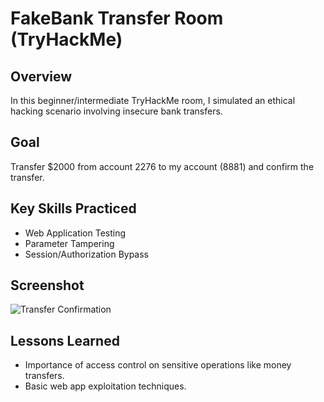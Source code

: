 # FakeBank Transfer Room (TryHackMe)

## Overview
In this beginner/intermediate TryHackMe room, I simulated an ethical hacking scenario involving insecure bank transfers.

## Goal
Transfer $2000 from account 2276 to my account (8881) and confirm the transfer.

## Key Skills Practiced
- Web Application Testing
- Parameter Tampering
- Session/Authorization Bypass

## Screenshot
![Transfer Confirmation](./screenshot.png)

## Lessons Learned
- Importance of access control on sensitive operations like money transfers.
- Basic web app exploitation techniques.
